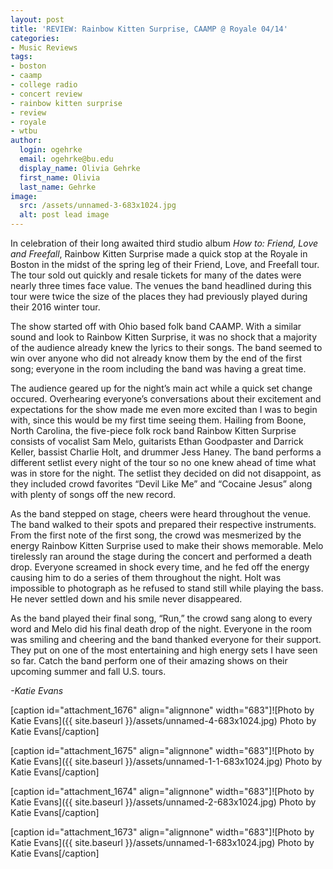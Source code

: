 ```yaml
---
layout: post
title: 'REVIEW: Rainbow Kitten Surprise, CAAMP @ Royale 04/14'
categories:
- Music Reviews
tags:
- boston
- caamp
- college radio
- concert review
- rainbow kitten surprise
- review
- royale
- wtbu
author:
  login: ogehrke
  email: ogehrke@bu.edu
  display_name: Olivia Gehrke
  first_name: Olivia
  last_name: Gehrke
image:
  src: /assets/unnamed-3-683x1024.jpg
  alt: post lead image
---
```


In celebration of their long awaited third studio album _How to: Friend, Love and Freefall_, Rainbow Kitten Surprise made a quick stop at the Royale in Boston in the midst of the spring leg of their Friend, Love, and Freefall tour. The tour sold out quickly and resale tickets for many of the dates were nearly three times face value. The venues the band headlined during this tour were twice the size of the places they had previously played during their 2016 winter tour.

The show started off with Ohio based folk band CAAMP. With a similar sound and look to Rainbow Kitten Surprise, it was no shock that a majority of the audience already knew the lyrics to their songs. The band seemed to win over anyone who did not already know them by the end of the first song; everyone in the room including the band was having a great time.

The audience geared up for the night’s main act while a quick set change occured. Overhearing everyone’s conversations about their excitement and expectations for the show made me even more excited than I was to begin with, since this would be my first time seeing them. Hailing from Boone, North Carolina, the five-piece folk rock band Rainbow Kitten Surprise consists of vocalist Sam Melo, guitarists Ethan Goodpaster and Darrick Keller, bassist Charlie Holt, and drummer Jess Haney. The band performs a different setlist every night of the tour so no one knew ahead of time what was in store for the night. The setlist they decided on did not disappoint, as they included crowd favorites “Devil Like Me” and “Cocaine Jesus” along with plenty of songs off the new record.

As the band stepped on stage, cheers were heard throughout the venue. The band walked to their spots and prepared their respective instruments. From the first note of the first song, the crowd was mesmerized by the energy Rainbow Kitten Surprise used to make their shows memorable. Melo tirelessly ran around the stage during the concert and performed a death drop. Everyone screamed in shock every time, and he fed off the energy causing him to do a series of them throughout the night. Holt was impossible to photograph as he refused to stand still while playing the bass. He never settled down and his smile never disappeared.

As the band played their final song, “Run,” the crowd sang along to every word and Melo did his final death drop of the night. Everyone in the room was smiling and cheering and the band thanked everyone for their support. They put on one of the most entertaining and high energy sets I have seen so far. Catch the band perform one of their amazing shows on their upcoming summer and fall U.S. tours.

_\-Katie Evans_

\[caption id="attachment\_1676" align="alignnone" width="683"\]![Photo by Katie Evans]({{ site.baseurl }}/assets/unnamed-4-683x1024.jpg) Photo by Katie Evans\[/caption\]

\[caption id="attachment\_1675" align="alignnone" width="683"\]![Photo by Katie Evans]({{ site.baseurl }}/assets/unnamed-1-1-683x1024.jpg) Photo by Katie Evans\[/caption\]

\[caption id="attachment\_1674" align="alignnone" width="683"\]![Photo by Katie Evans]({{ site.baseurl }}/assets/unnamed-2-683x1024.jpg) Photo by Katie Evans\[/caption\]

\[caption id="attachment\_1673" align="alignnone" width="683"\]![Photo by Katie Evans]({{ site.baseurl }}/assets/unnamed-1-683x1024.jpg) Photo by Katie Evans\[/caption\]